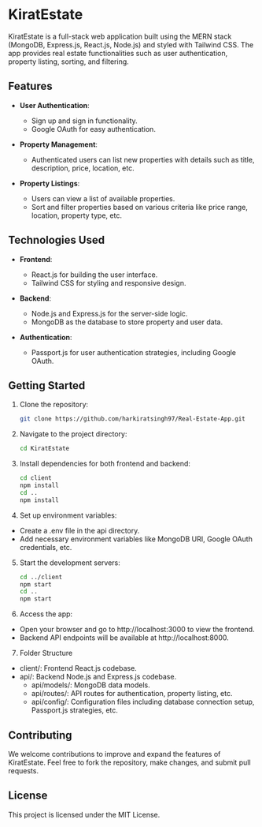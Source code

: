 # KiratEstate

KiratEstate is a full-stack web application built using the MERN stack (MongoDB, Express.js, React.js, Node.js) and styled with Tailwind CSS. The app provides real estate functionalities such as user authentication, property listing, sorting, and filtering.

## Features

- **User Authentication**:
  - Sign up and sign in functionality.
  - Google OAuth for easy authentication.

- **Property Management**:
  - Authenticated users can list new properties with details such as title, description, price, location, etc.

- **Property Listings**:
  - Users can view a list of available properties.
  - Sort and filter properties based on various criteria like price range, location, property type, etc.

## Technologies Used

- **Frontend**:
  - React.js for building the user interface.
  - Tailwind CSS for styling and responsive design.

- **Backend**:
  - Node.js and Express.js for the server-side logic.
  - MongoDB as the database to store property and user data.

- **Authentication**:
  - Passport.js for user authentication strategies, including Google OAuth.

## Getting Started

1. Clone the repository:
   ```bash
   git clone https://github.com/harkiratsingh97/Real-Estate-App.git

2. Navigate to the project directory:
   ```bash
   cd KiratEstate

3. Install dependencies for both frontend and backend:
   ```bash
   cd client
   npm install
   cd ..
   npm install

4. Set up environment variables:
- Create a .env file in the api directory.
- Add necessary environment variables like MongoDB URI, Google OAuth credentials, etc.

5. Start the development servers:
   ```bash
   cd ../client
   npm start
   cd ..
   npm start

6. Access the app:
- Open your browser and go to http://localhost:3000 to view the frontend.
- Backend API endpoints will be available at http://localhost:8000.

7. Folder Structure
- client/: Frontend React.js codebase.
- api/: Backend Node.js and Express.js codebase.
  - api/models/: MongoDB data models.
  - api/routes/: API routes for authentication, property listing, etc.
  - api/config/: Configuration files including database connection setup, Passport.js strategies, etc.

## Contributing
We welcome contributions to improve and expand the features of KiratEstate. Feel free to fork the repository, make changes, and submit pull requests.

## License
This project is licensed under the MIT License.




